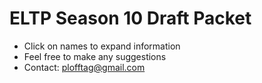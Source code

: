 # ELTP Season 10 Draft Packet

 - Click on names to expand information
 - Feel free to make any suggestions
 - Contact: plofftag@gmail.com
